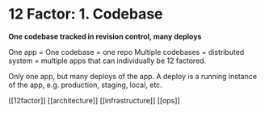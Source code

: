 # 12 Factor: 1. Codebase
**One codebase tracked in revision control, many deploys**

One app = One codebase = one repo
Multiple codebases = distributed system = multiple apps that can individually be 12 factored.

Only one app, but many deploys of the app. A deploy is a running instance of the app, e.g. production, staging, local, etc.

[[12factor]]
[[architecture]]
[[infrastructure]]
[[ops]]